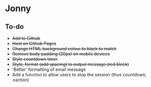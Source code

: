 # Jonny

## To-do
<ul>
  <li style="text-decoration: line-through;"><strike>Add to Github</strike></li>
  <li style="text-decoration: line-through;"><strike>Host on Github Pages</strike></li>
  <li style="text-decoration: line-through;">Change HTML background colour to black to match</li>
  <li style="text-decoration: line-through;">Remove body padding (20px) on mobile devices</li>
<li style="text-decoration: line-through;">Style countdown timer</li>
<li style="text-decoration: line-through;">Style, format (add spacing) to output message (red block)</li>
<li>'Better' formatting of email message</li>
<li>Add a function to allow users to stop the session (thus countdown, ±action)</li>
</ul>
